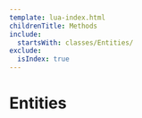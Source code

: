 ```yaml
---
template: lua-index.html
childrenTitle: Methods
include:
  startsWith: classes/Entities/
exclude:
  isIndex: true
---
```


# Entities
